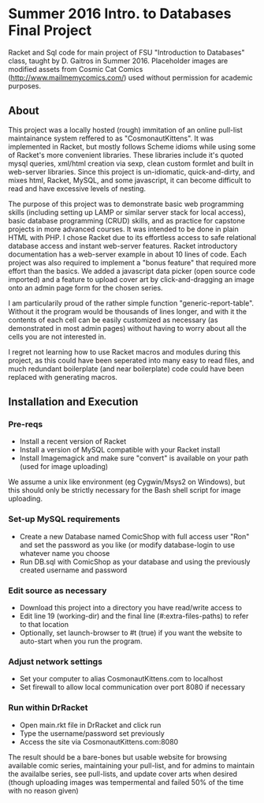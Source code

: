 # Summer 2016 Intro. to Databases Final Project

Racket and Sql code for main project of FSU "Introduction to Databases" class, taught by D. Gaitros in Summer 2016.
Placeholder images are modified assets from Cosmic Cat Comics (http://www.mailmemycomics.com/) used without permission for academic purposes.

## About

This project was a locally hosted (rough) immitation of an online pull-list maintainance system reffered to as "CosmonautKittens".  It was implemented in Racket, but mostly follows Scheme idioms while using some of Racket's more convenient libraries.  These libraries include it's quoted mysql queries, xml/html creation via sexp, clean custom formlet and built in web-server libraries.  Since this project is un-idiomatic, quick-and-dirty, and mixes html, Racket, MySQL, and some javascript, it can become difficult to read and have excessive levels of nesting.

The purpose of this project was to demonstrate basic web programming skills (including setting up LAMP or similar server stack for local access), basic database programming (CRUD) skills, and as practice for capstone projects in more advanced courses.  It was intended to be done in plain HTML with PHP.  I chose Racket due to its effortless access to safe relational database access and instant web-server features.  Racket introductory documentation has a web-server example in about 10 lines of code.  Each project was also required to implement a "bonus feature" that required more effort than the basics.  We added a javascript data picker (open source code imported) and a feature to upload cover art by click-and-dragging an image onto an admin page form for the chosen series. 

I am particularily proud of the rather simple function "generic-report-table". Without it the program would be thousands of lines longer, and with it the contents of each cell can be easily customized as necessary (as demonstrated in most admin pages) without having to worry about all the cells you are not interested in.

I regret not learning how to use Racket macros and modules during this project, as this could have been seperated into many easy to read files, and much redundant boilerplate (and near boilerplate) code could have been replaced with generating macros.

## Installation and Execution
### Pre-reqs
* Install a recent version of Racket
* Install a version of MySQL compatible with your Racket install
* Install Imagemagick and make sure "convert" is available on your path (used for image uploading)

We assume a unix like environment (eg Cygwin/Msys2 on Windows), but this should only be strictly necessary for the Bash shell script for image uploading.

### Set-up MySQL requirements
* Create a new Database named ComicShop with full access user "Ron" and set the password as you like (or modify database-login to use whatever name you choose
* Run DB.sql with ComicShop as your database and using the previously created username and password

### Edit source as necessary
* Download this project into a directory you have read/write access to
* Edit line 19 (working-dir) and the final line (#:extra-files-paths) to refer to that location
* Optionally, set launch-browser to #t (true) if you want the website to auto-start when you run the program.

### Adjust network settings
* Set your computer to alias CosmonautKittens.com to localhost
* Set firewall to allow local communication over port 8080 if necessary

### Run within DrRacket
* Open main.rkt file in DrRacket and click run
* Type the username/password set previously
* Access the site via CosmonautKittens.com:8080

The result should be a bare-bones but usable website for browsing available comic series, maintaining your pull-list, and for admins to maintain the availalbe series, see pull-lists, and update cover arts when desired (though uploading images was tempermental and failed 50% of the time with no reason given)
